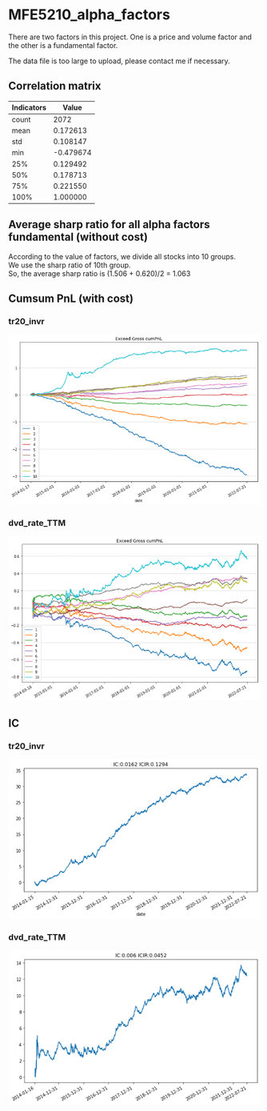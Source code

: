 # MFE5210_alpha_factors
There are two factors in this project. One is a price and volume factor and the other is a fundamental factor.

The data file is too large to upload, please contact me if necessary.  
  
## Correlation matrix
|Indicators|Value |
|------| -------- |
|count | 2072     |
|mean  | 0.172613 |
|std   | 0.108147 |
|min   | -0.479674|
|25%   | 0.129492 |
|50%   | 0.178713 |
|75%   | 0.221550 |
|100%  | 1.000000 |
   
## Average sharp ratio for all alpha factors fundamental (without cost)
According to the value of factors, we divide all stocks into 10 groups.  
We use the sharp ratio of 10th group.  
So, the average sharp ratio is (1.506 + 0.620)/2 = 1.063  
   
## Cumsum PnL (with cost)
### tr20_invr
![image](/png/tr20_cumPnL.png)
### dvd_rate_TTM
![image](/png/dvd_rate_cumPnL.png)
   
## IC
### tr20_invr
![image](/png/tr_20_ic.png)
### dvd_rate_TTM
![image](/png/dvd_rate_ic.png)
